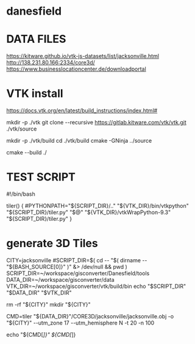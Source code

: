 # danesfield


# DATA FILES

https://kitware.github.io/vtk-js-datasets/list/jacksonville.html
http://138.231.80.166:2334/core3d/
https://www.businesslocationcenter.de/downloadportal




# VTK install
https://docs.vtk.org/en/latest/build_instructions/index.html#

mkdir -p ./vtk
git clone --recursive https://gitlab.kitware.com/vtk/vtk.git ./vtk/source

mkdir -p ./vtk/build
cd ./vtk/build
cmake -GNinja ../source

cmake --build ./


# TEST SCRIPT

#!/bin/bash

tiler()
{
    #PYTHONPATH="${SCRIPT_DIR}/.." "${VTK_DIR}/bin/vtkpython" "${SCRIPT_DIR}/tiler.py" "$@"
    "${VTK_DIR}/vtkWrapPython-9.3" "${SCRIPT_DIR}/tiler.py" 
}

# generate 3D Tiles
CITY=jacksonville
#SCRIPT_DIR=$( cd -- "$( dirname -- "${BASH_SOURCE[0]}" )" &> /dev/null && pwd )
SCRIPT_DIR=~/workspace/gisconverter/Danesfield/tools
DATA_DIR=~/workspace/gisconverter/data
VTK_DIR=~/workspace/gisconverter/vtk/build/bin
echo "$SCRIPT_DIR" "$DATA_DIR" "$VTK_DIR"

rm -rf "${CITY}"
mkdir "${CITY}"

CMD=tiler "${DATA_DIR}"/CORE3D/jacksonville/jacksonville.obj -o "${CITY}" --utm_zone 17 --utm_hemisphere N -t 20 -n 100

echo "${CMD[*]}"
${CMD[*]}
